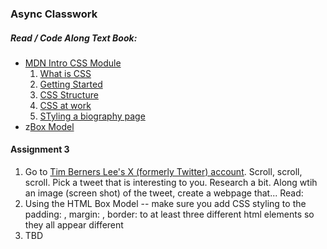 ### Async Classwork
##### Read / Code Along Text Book:
* [MDN Intro CSS Module](https://developer.mozilla.org/en-US/docs/Learn/CSS/First_steps)
  1. [What is CSS](https://developer.mozilla.org/en-US/docs/Learn/CSS/First_steps/What_is_CSS)
  2. [Getting Started](https://developer.mozilla.org/en-US/docs/Learn/CSS/First_steps/Getting_started)
  3. [CSS Structure](https://developer.mozilla.org/en-US/docs/Learn/CSS/First_steps/How_CSS_is_structured)
  4. [CSS at work](https://developer.mozilla.org/en-US/docs/Learn/CSS/First_steps/How_CSS_works)
  5. [STyling a biography page](https://developer.mozilla.org/en-US/docs/Learn/CSS/First_steps/Styling_a_biography_page)
* z[Box Model](https://developer.mozilla.org/en-US/docs/Learn/CSS/Building_blocks/The_box_model)

#### Assignment 3
1. Go to [Tim Berners Lee's X (formerly Twitter) account](http://www.x.com). Scroll, scroll, scroll. Pick a tweet that is interesting to you. Research a bit. Along wtih an image (screen shot) of the tweet, create a webpage that...
Read:
2. Using the HTML Box Model -- make sure you add CSS styling to the padding: , margin: , border: to at least three different html elements so they all appear different
3. TBD